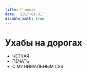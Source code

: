 ```yaml
---
title: Главная
date: '2017-01-31'
disable_math: true
---
```


<style type="text/css">
.home {
  text-align: center;
}
.home h1 {
  font-size: 3em;
}
.home h2 {
  margin-bottom: 4em;
}
.home ul {
  margin-left: -4em;
}
.home ul li {
  display: inline-block;
  margin-left: 4em;
}
</style>

<h1 class="title">Ухабы на дорогах</h1>  


- ЧЕТКАЯ
- ПЕЧАТЬ
- С МИНИМАЛЬНЫМ CSS
